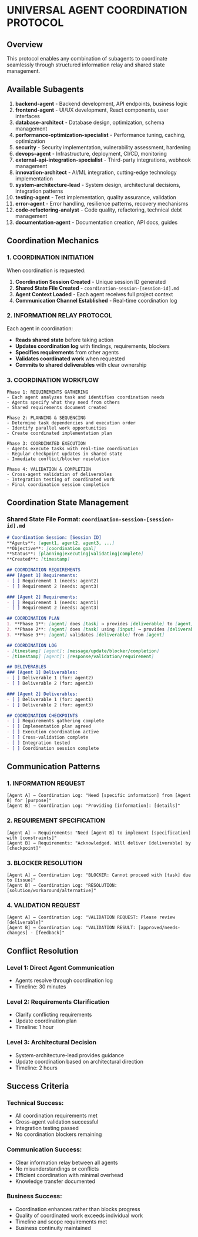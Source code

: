 # UNIVERSAL AGENT COORDINATION PROTOCOL

## Overview
This protocol enables any combination of subagents to coordinate seamlessly through structured information relay and shared state management.

## Available Subagents
1. **backend-agent** - Backend development, API endpoints, business logic
2. **frontend-agent** - UI/UX development, React components, user interfaces  
3. **database-architect** - Database design, optimization, schema management
4. **performance-optimization-specialist** - Performance tuning, caching, optimization
5. **security** - Security implementation, vulnerability assessment, hardening
6. **devops-agent** - Infrastructure, deployment, CI/CD, monitoring
7. **external-api-integration-specialist** - Third-party integrations, webhook management
8. **innovation-architect** - AI/ML integration, cutting-edge technology implementation
9. **system-architecture-lead** - System design, architectural decisions, integration patterns
10. **testing-agent** - Test implementation, quality assurance, validation
11. **error-agent** - Error handling, resilience patterns, recovery mechanisms
12. **code-refactoring-analyst** - Code quality, refactoring, technical debt management
13. **documentation-agent** - Documentation creation, API docs, guides

## Coordination Mechanics

### 1. COORDINATION INITIATION
When coordination is requested:
1. **Coordination Session Created** - Unique session ID generated
2. **Shared State File Created** - `coordination-session-[session-id].md`
3. **Agent Context Loaded** - Each agent receives full project context
4. **Communication Channel Established** - Real-time coordination log

### 2. INFORMATION RELAY PROTOCOL
Each agent in coordination:
- **Reads shared state** before taking action
- **Updates coordination log** with findings, requirements, blockers
- **Specifies requirements** from other agents
- **Validates coordinated work** when requested
- **Commits to shared deliverables** with clear ownership

### 3. COORDINATION WORKFLOW
```
Phase 1: REQUIREMENTS GATHERING
- Each agent analyzes task and identifies coordination needs
- Agents specify what they need from others
- Shared requirements document created

Phase 2: PLANNING & SEQUENCING  
- Determine task dependencies and execution order
- Identify parallel work opportunities
- Create coordinated implementation plan

Phase 3: COORDINATED EXECUTION
- Agents execute tasks with real-time coordination
- Regular checkpoint updates in shared state
- Immediate conflict/blocker resolution

Phase 4: VALIDATION & COMPLETION
- Cross-agent validation of deliverables
- Integration testing of coordinated work
- Final coordination session completion
```

## Coordination State Management

### Shared State File Format: `coordination-session-[session-id].md`
```markdown
# Coordination Session: [Session ID]
**Agents**: [agent1, agent2, agent3, ...]
**Objective**: [coordination goal]
**Status**: [planning|executing|validating|complete]
**Created**: [timestamp]

## COORDINATION REQUIREMENTS
### [Agent 1] Requirements:
- [ ] Requirement 1 (needs: agent2)
- [ ] Requirement 2 (needs: agent3)

### [Agent 2] Requirements:
- [ ] Requirement 1 (needs: agent1) 
- [ ] Requirement 2 (needs: agent3)

## COORDINATION PLAN
1. **Phase 1**: [agent] does [task] → provides [deliverable] to [agent]
2. **Phase 2**: [agent] does [task] using [input] → provides [deliverable]
3. **Phase 3**: [agent] validates [deliverable] from [agent]

## COORDINATION LOG
- [timestamp] [agent]: [message/update/blocker/completion]
- [timestamp] [agent]: [response/validation/requirement]

## DELIVERABLES
### [Agent 1] Deliverables:
- [ ] Deliverable 1 (for: agent2)
- [ ] Deliverable 2 (for: agent3)

### [Agent 2] Deliverables:
- [ ] Deliverable 1 (for: agent1)
- [ ] Deliverable 2 (for: agent3)

## COORDINATION CHECKPOINTS
- [ ] Requirements gathering complete
- [ ] Implementation plan agreed
- [ ] Execution coordination active
- [ ] Cross-validation complete
- [ ] Integration tested
- [ ] Coordination session complete
```

## Communication Patterns

### 1. INFORMATION REQUEST
```
[Agent A] → Coordination Log: "Need [specific information] from [Agent B] for [purpose]"
[Agent B] → Coordination Log: "Providing [information]: [details]"
```

### 2. REQUIREMENT SPECIFICATION  
```
[Agent A] → Requirements: "Need [Agent B] to implement [specification] with [constraints]"
[Agent B] → Requirements: "Acknowledged. Will deliver [deliverable] by [checkpoint]"
```

### 3. BLOCKER RESOLUTION
```
[Agent A] → Coordination Log: "BLOCKER: Cannot proceed with [task] due to [issue]"
[Agent B] → Coordination Log: "RESOLUTION: [solution/workaround/alternative]"
```

### 4. VALIDATION REQUEST
```
[Agent A] → Coordination Log: "VALIDATION REQUEST: Please review [deliverable]"
[Agent B] → Coordination Log: "VALIDATION RESULT: [approved/needs-changes] - [feedback]"
```

## Conflict Resolution

### Level 1: Direct Agent Communication
- Agents resolve through coordination log
- Timeline: 30 minutes

### Level 2: Requirements Clarification
- Clarify conflicting requirements
- Update coordination plan
- Timeline: 1 hour

### Level 3: Architectural Decision
- System-architecture-lead provides guidance
- Update coordination based on architectural direction
- Timeline: 2 hours

## Success Criteria

### Technical Success:
- All coordination requirements met
- Cross-agent validation successful
- Integration testing passed
- No coordination blockers remaining

### Communication Success:
- Clear information relay between all agents
- No misunderstandings or conflicts
- Efficient coordination with minimal overhead
- Knowledge transfer documented

### Business Success:
- Coordination enhances rather than blocks progress
- Quality of coordinated work exceeds individual work
- Timeline and scope requirements met
- Business continuity maintained